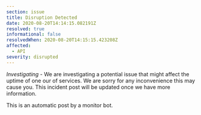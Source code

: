 ```yaml
---
section: issue
title: Disruption Detected
date: 2020-08-20T14:14:15.082191Z
resolved: true
informational: false
resolvedWhen: 2020-08-20T14:15:15.423208Z
affected:
  - API
severity: disrupted
---
```

*Investigating* - We are investigating a potential issue that might affect the uptime of one our of services. We are sorry for any inconvenience this may cause you. This incident post will be updated once we have more information.

This is an automatic post by a monitor bot.
        